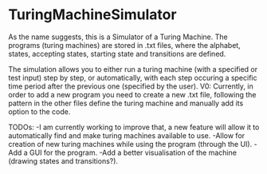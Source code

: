 # TuringMachineSimulator
As the name suggests, this is a Simulator of a Turing Machine. The programs (turing machines) are stored in .txt files,
where the alphabet, states, accepting states, starting state and transitions are defined. 

The simulation allows you to either run a turing machine (with a specified or test input) step by step, or automatically, with each step
occuring a specific time period after the previous one (specified by the user).
V0:
Currently, in order to add a new program you need to create a new .txt file, following the pattern in the other files define the turing
machine and manually add its option to the code.

TODOs:
  -I am currently working to improve that, a new feature will allow it to automatically
  find and make turing machines available to use.
  -Allow for creation of new turing machines while using the program (through the UI).
  -Add a GUI for the program.
  -Add a better visualisation of the machine (drawing states and transitions?).
